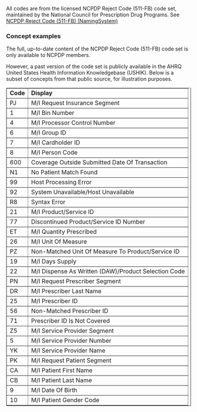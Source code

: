 ﻿All codes are from the licensed NCPDP Reject Code (511-FB) code set, maintained by the National Council for Prescription Drug Programs.
See [NCPDP Reject Code (511-FB) (NamingSystem)](NamingSystem-rtpbc-NamingSystem-ncpdp-reject-code.html)

<h3>Concept examples</h3> 
The full, up-to-date content of the NCPDP Reject Code (511-FB) code set is only available to NCPDP members.

However, a past version of the code set is publicly available in the AHRQ United States Health Information Knowledgebase (USHIK). Below is a subset of concepts from that public source, for illustration purposes.

<table border="1">
<tr><td><b>Code</b></td><td><b>Display</b></td></tr>
<tr><td>PJ</td><td>M/I Request Insurance Segment</td></tr>
<tr><td>1</td><td>M/I Bin Number</td></tr>
<tr><td>4</td><td>M/I Processor Control Number</td></tr>
<tr><td>6</td><td>M/I Group ID</td></tr>
<tr><td>7</td><td>M/I Cardholder ID</td></tr>
<tr><td>8</td><td>M/I Person Code</td></tr>
<tr><td>600</td><td>Coverage Outside Submitted Date Of Transaction</td></tr>
<tr><td>N1</td><td>No Patient Match Found</td></tr>
<tr><td>99</td><td>Host Processing Error</td></tr>
<tr><td>92</td><td>System Unavailable/Host Unavailable</td></tr>
<tr><td>R8</td><td>Syntax Error</td></tr>
<tr><td>21</td><td>M/I Product/Service ID</td></tr>
<tr><td>77</td><td>Discontinued Product/Service ID Number</td></tr>
<tr><td>ET</td><td>M/I Quantity Prescribed</td></tr>
<tr><td>26</td><td>M/I Unit Of Measure</td></tr>
<tr><td>PZ</td><td>Non-Matched Unit Of Measure To Product/Service ID</td></tr>
<tr><td>19</td><td>M/I Days Supply </td></tr>
<tr><td>22</td><td>M/I Dispense As Written (DAW)/Product Selection Code</td></tr>
<tr><td>PN</td><td>M/I Request Prescriber Segment</td></tr>
<tr><td>DR</td><td>M/I Prescriber Last Name</td></tr>
<tr><td>25</td><td>M/I Prescriber ID</td></tr>
<tr><td>56</td><td>Non-Matched Prescriber ID</td></tr>
<tr><td>71</td><td>Prescriber ID Is Not Covered</td></tr>
<tr><td>Z5</td><td>M/I Service Provider Segment</td></tr>
<tr><td>5</td><td>M/I Service Provider Number</td></tr>
<tr><td>YK</td><td>M/I Service Provider Name</td></tr>
<tr><td>PK</td><td>M/I Request Patient Segment</td></tr>
<tr><td>CA</td><td>M/I Patient First Name</td></tr>
<tr><td>CB</td><td>M/I Patient Last Name </td></tr>
<tr><td>9</td><td>M/I Date Of Birth</td></tr>
<tr><td>10</td><td>M/I Patient Gender Code</td></tr>
</table>
